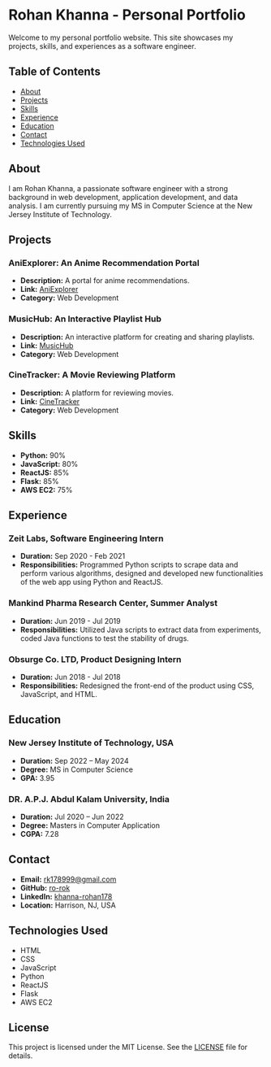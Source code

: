# Rohan Khanna - Personal Portfolio

Welcome to my personal portfolio website. This site showcases my projects, skills, and experiences as a software engineer.

## Table of Contents

- [About](#about)
- [Projects](#projects)
- [Skills](#skills)
- [Experience](#experience)
- [Education](#education)
- [Contact](#contact)
- [Technologies Used](#technologies-used)

## About

I am Rohan Khanna, a passionate software engineer with a strong background in web development, application development, and data analysis. I am currently pursuing my MS in Computer Science at the New Jersey Institute of Technology.

## Projects

### AniExplorer: An Anime Recommendation Portal
- **Description:** A portal for anime recommendations.
- **Link:** [AniExplorer](http://52.201.211.120)
- **Category:** Web Development

### MusicHub: An Interactive Playlist Hub
- **Description:** An interactive platform for creating and sharing playlists.
- **Link:** [MusicHub](https://musichub-da725be2f015.herokuapp.com)
- **Category:** Web Development

### CineTracker: A Movie Reviewing Platform
- **Description:** A platform for reviewing movies.
- **Link:** [CineTracker](https://cine-tracker-105f354f7aed.herokuapp.com)
- **Category:** Web Development

## Skills

- **Python:** 90%
- **JavaScript:** 80%
- **ReactJS:** 85%
- **Flask:** 85%
- **AWS EC2:** 75%

## Experience

### Zeit Labs, Software Engineering Intern
- **Duration:** Sep 2020 - Feb 2021
- **Responsibilities:** Programmed Python scripts to scrape data and perform various algorithms, designed and developed new functionalities of the web app using Python and ReactJS.

### Mankind Pharma Research Center, Summer Analyst
- **Duration:** Jun 2019 - Jul 2019
- **Responsibilities:** Utilized Java scripts to extract data from experiments, coded Java functions to test the stability of drugs.

### Obsurge Co. LTD, Product Designing Intern
- **Duration:** Jun 2018 - Jul 2018
- **Responsibilities:** Redesigned the front-end of the product using CSS, JavaScript, and HTML.

## Education

### New Jersey Institute of Technology, USA
- **Duration:** Sep 2022 – May 2024
- **Degree:** MS in Computer Science
- **GPA:** 3.95

### DR. A.P.J. Abdul Kalam University, India
- **Duration:** Jul 2020 – Jun 2022
- **Degree:** Masters in Computer Application
- **CGPA:** 7.28

## Contact

- **Email:** [rk178999@gmail.com](mailto:rk178999@gmail.com)
- **GitHub:** [ro-rok](https://github.com/ro-rok)
- **LinkedIn:** [khanna-rohan178](https://www.linkedin.com/in/khanna-rohan178/)
- **Location:** Harrison, NJ, USA

## Technologies Used

- HTML
- CSS
- JavaScript
- Python
- ReactJS
- Flask
- AWS EC2

## License

This project is licensed under the MIT License. See the [LICENSE](LICENSE) file for details.

